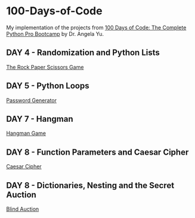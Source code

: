 # 100-Days-of-Code

My implementation of the projects from [100 Days of Code: The Complete Python Pro Bootcamp](https://www.udemy.com/course/100-days-of-code/
) by Dr. Angela Yu.

## DAY 4 - Randomization and Python Lists
[The Rock Paper Scissors Game](https://github.com/Yulia-Didun/100-Days-of-Code/blob/main/DAY%204%20(Rock%20Paper%20Scissors%20Game)/main.py)


## DAY 5 - Python Loops
[Password Generator](https://github.com/Yulia-Didun/100-Days-of-Code/blob/main/DAY%205%20(Password%20Generator)/main.py)


## DAY 7 - Hangman
[Hangman Game](https://github.com/Yulia-Didun/100-Days-of-Code/tree/main/DAY%207%20(Hangman%20Game))


## DAY 8 - Function Parameters and Caesar Cipher
[Caesar Cipher](https://github.com/Yulia-Didun/100-Days-of-Code/tree/main/DAY%208%20(Caesar%20Cipher))


## DAY 8 - Dictionaries, Nesting and the Secret Auction
[Blind Auction](https://github.com/Yulia-Didun/100-Days-of-Code/tree/main/DAY%209%20(Blind%20Auction))
